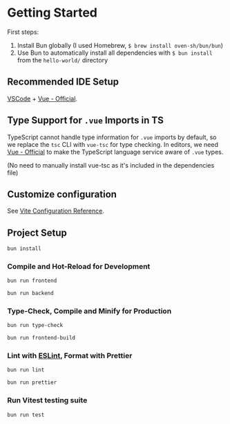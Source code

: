 # Getting Started

First steps:

1. Install Bun globally (I used Homebrew, `$ brew install oven-sh/bun/bun`)
2. Use Bun to automatically install all dependencies with `$ bun install` from the `hello-world/` directory

## Recommended IDE Setup

[VSCode](https://code.visualstudio.com/) + [Vue - Official](https://marketplace.visualstudio.com/items?itemName=Vue.volar).

## Type Support for `.vue` Imports in TS

TypeScript cannot handle type information for `.vue` imports by default, so we replace the `tsc` CLI with `vue-tsc` for type checking. In editors, we need [Vue - Official](https://marketplace.visualstudio.com/items?itemName=Vue.volar) to make the TypeScript language service aware of `.vue` types.

(No need to manually install vue-tsc as it's included in the dependencies file)

## Customize configuration

See [Vite Configuration Reference](https://vitejs.dev/config/).

## Project Setup

```sh
bun install
```

### Compile and Hot-Reload for Development

```sh
bun run frontend
```

```sh
bun run backend
```

### Type-Check, Compile and Minify for Production

```sh
bun run type-check
```

```sh
bun run frontend-build
```

### Lint with [ESLint](https://eslint.org/), Format with Prettier

```sh
bun run lint
```

```sh
bun run prettier
```

### Run Vitest testing suite

```sh
bun run test
```
